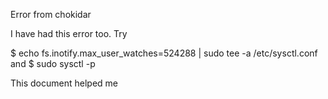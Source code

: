 
Error from chokidar



I have had this error too. Try

$ echo fs.inotify.max_user_watches=524288 | sudo tee -a /etc/sysctl.conf
and
$ sudo sysctl -p

This document helped me
